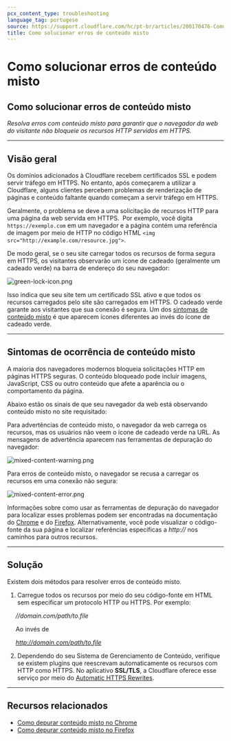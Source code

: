 ```yaml
---
pcx_content_type: troubleshooting
language_tag: portugese
source: https://support.cloudflare.com/hc/pt-br/articles/200170476-Como-solucionar-erros-de-conte%C3%BAdo-misto
title: Como solucionar erros de conteúdo misto
---
```


# Como solucionar erros de conteúdo misto

## Como solucionar erros de conteúdo misto

_Resolva erros com conteúdo misto para garantir que o navegador da web do visitante não bloqueie os recursos HTTP servidos em HTTPS._

___

## Visão geral

Os domínios adicionados à Cloudflare recebem certificados SSL e podem servir tráfego em HTTPS. No entanto, após começarem a utilizar a Cloudflare, alguns clientes percebem problemas de renderização de páginas e conteúdo faltante quando começam a servir tráfego em HTTPS.

Geralmente, o problema se deve a uma solicitação de recursos HTTP para uma página da web servida em HTTPS.  Por exemplo, você digita `https://exemplo.com` em um navegador e a página contém uma referência de imagem por meio de HTTP no código HTML `<img src="http://example.com/resource.jpg">`.

De modo geral, se o seu site carregar todos os recursos de forma segura em HTTPS, os visitantes observarão um ícone de cadeado (geralmente um cadeado verde) na barra de endereço do seu navegador:

![green-lock-icon.png](/images/support/green-lock-icon.png)

Isso indica que seu site tem um certificado SSL ativo e que todos os recursos carregados pelo site são carregados em HTTPS. O cadeado verde garante aos visitantes que sua conexão é segura. Um dos [sintomas de conteúdo misto](https://support.cloudflare.com/hc/pt-br/articles/200170476-Como-solucionar-erros-de-conte%C3%BAdo-misto#h_a6c5a05b-baba-4f88-a75c-d61f206366ed) é que aparecem ícones diferentes ao invés do ícone de cadeado verde.

___

## Sintomas de ocorrência de conteúdo misto

A maioria dos navegadores modernos bloqueia solicitações HTTP em páginas HTTPS seguras. O conteúdo bloqueado pode incluir imagens, JavaScript, CSS ou outro conteúdo que afete a aparência ou o comportamento da página.

Abaixo estão os sinais de que seu navegador da web está observando conteúdo misto no site requisitado:

Para advertências de conteúdo misto, o navegador da web carrega os recursos, mas os usuários não veem o ícone de cadeado verde na URL. As mensagens de advertência aparecem nas ferramentas de depuração do navegador:

![mixed-content-warning.png](/images/support/mixed-content-warning.png)

Para erros de conteúdo misto, o navegador se recusa a carregar os recursos em uma conexão não segura:

![mixed-content-error.png](/images/support/mixed-content-error.png)

Informações sobre como usar as ferramentas de depuração do navegador para localizar esses problemas podem ser encontradas na documentação do [Chrome](https://developers.google.com/web/fundamentals/security/prevent-mixed-content/fixing-mixed-content) e do [Firefox](https://developer.mozilla.org/en-US/docs/Web/Security/Mixed_content). Alternativamente, você pode visualizar o código-fonte da sua página e localizar referências específicas a _http://_ nos caminhos para outros recursos.

___

## Solução

Existem dois métodos para resolver erros de conteúdo misto.

1. Carregue todos os recursos por meio do seu código-fonte em HTML sem especificar um protocolo HTTP ou HTTPS. Por exemplo:

     _//domain.com/path/to.file_

     Ao invés de

     _http://domain.com/path/to.file_

2. Dependendo do seu Sistema de Gerenciamento de Conteúdo, verifique se existem plugins que reescrevam automaticamente os recursos com HTTP como HTTPS. No aplicativo **SSL/TLS**, a Cloudflare oferece esse serviço por meio do [Automatic HTTPS Rewrites](https://support.cloudflare.com/hc/articles/227227647).

___

## Recursos relacionados

-   [Como depurar conteúdo misto no Chrome](https://developers.google.com/web/fundamentals/security/prevent-mixed-content/fixing-mixed-content)
-   [Como depurar conteúdo misto no Firefox](https://developer.mozilla.org/en-US/docs/Web/Security/Mixed_content)
